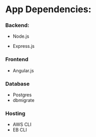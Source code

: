 # App Dependencies:

### Backend:

- Node.js

* Express.js

### Frontend

- Angular.js

### Database

- Postgres
- dbmigrate

### Hosting

- AWS CLI
- EB CLI
